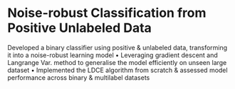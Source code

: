 # Noise-robust Classification from Positive Unlabeled Data
Developed a binary classifier using positive &amp; unlabeled data, transforming it into a noise-robust learning model • Leveraging gradient descent and Langrange Var. method to generalise the model efficiently on unseen large dataset • Implemented the LDCE algorithm from scratch &amp; assessed model performance across binary &amp; multilabel datasets
